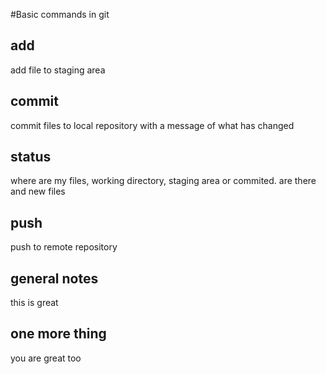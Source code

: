 #Basic commands in git
## add
 add file to staging area

## commit
 commit files to local repository with a message of what has changed

## status
 where are my files, working directory, staging area or commited. are there and new files

## push
 push to remote repository

## general notes
this is great

## one more thing
you are great too